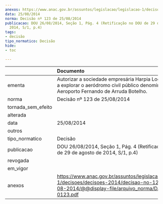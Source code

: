 ```yaml
---
anexos: https://www.anac.gov.br/assuntos/legislacao/legislacao-1/decisoes/decisoes-2014/decisao-no-123-de-25-08-2014/@@display-file/arquivo_norma/DA2014-0123.pdf
data: 25/08/2014
norma: Decisão nº 123 de 25/08/2014
publicacao: DOU 26/08/2014, Seção 1, Pág. 4 (Retificação no DOU de 29 de agosto de
  2014, S/1, p.4)
tags:
- decisão
tipo_normatico: Decisão
hide: 
- toc 
 
---
```


|                    | Documento                                                                                                                                                 |
|:-------------------|:----------------------------------------------------------------------------------------------------------------------------------------------------------|
| ementa             | Autorizar a sociedade empresária Harpia Logística Ltda. a explorar o aeródromo civil público denominado Aeroporto Fernando de Arruda Botelho.             |
| norma              | Decisão nº 123 de 25/08/2014                                                                                                                              |
| tornada_sem_efeito |                                                                                                                                                           |
| alterada           |                                                                                                                                                           |
| data               | 25/08/2014                                                                                                                                                |
| outros             |                                                                                                                                                           |
| tipo_normatico     | Decisão                                                                                                                                                   |
| publicacao         | DOU 26/08/2014, Seção 1, Pág. 4 (Retificação no DOU de 29 de agosto de 2014, S/1, p.4)                                                                    |
| revogada           |                                                                                                                                                           |
| em_vigor           |                                                                                                                                                           |
| anexos             | https://www.anac.gov.br/assuntos/legislacao/legislacao-1/decisoes/decisoes-2014/decisao-no-123-de-25-08-2014/@@display-file/arquivo_norma/DA2014-0123.pdf |